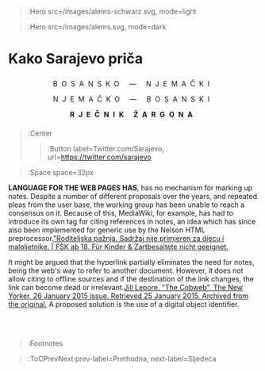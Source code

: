 > :Hero src=/images/alems-schwarz.svg,
>       mode=light

> :Hero src=/images/alems.svg,
>       mode=dark


<h1>Kako Sarajevo priča</h1>

<p style="text-transform:uppercase;letter-spacing:8px; line-height:2.2;" align="center">Bosansko — njemački<br>njemačko — bosanski<br><b>rječnik žargona</b></p>

> :Center
> 
> > :Button label=Twitter.com/Sarajevo, url=https://twitter.com/sarajevo

> :Space space=32px

__LANGUAGE FOR THE WEB PAGES HAS__, has no mechanism for marking up notes. Despite a number of different proposals over the years, and repeated pleas from the user base, the working group has been unable to reach a consensus on it. Because of this, MediaWiki, for example, has had to introduce its own tag for citing references in notes, an idea which has since also been implemented for generic use by the Nelson HTML preprocessor.["Roditeljska pažnja. Sadržaj nije primjeren za djecu i maloljetnike. | FSK ab 18. Für Kinder & Zartbesaitete nicht geeignet.](:Footnote)

It might be argued that the hyperlink partially eliminates the need for notes, being the web's way to refer to another document. However, it does not allow citing to offline sources and if the destination of the link changes, the link can become dead or irrelevant.[Jill Lepore. "The Cobweb", The New Yorker, 26 January 2015 issue. Retrieved 25 January 2015. Archived from the original.](:Footnote) A proposed solution is the use of a digital object identifier.

<br><br>

> :Footnotes


> :ToCPrevNext prev-label=Prethodna, next-label=Sljedeća
